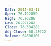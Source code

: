```yaml
---
Date: 2014-03-11
Open: 76.492859
High: 76.96286
Low: 76.084282
Close: 76.584282
Adj Close: 68.48922
Volume: 69806100
---
```

